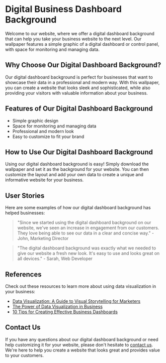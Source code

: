 <!--font:Montserrat-->

# Digital Business Dashboard Background

Welcome to our website, where we offer a digital dashboard background that can help you take your business website to the next level. Our wallpaper features a simple graphic of a digital dashboard or control panel, with space for monitoring and managing data.

## Why Choose Our Digital Dashboard Background?

Our digital dashboard background is perfect for businesses that want to showcase their data in a professional and modern way. With this wallpaper, you can create a website that looks sleek and sophisticated, while also providing your visitors with valuable information about your business.

## Features of Our Digital Dashboard Background

- Simple graphic design
- Space for monitoring and managing data
- Professional and modern look
- Easy to customize to fit your brand

## How to Use Our Digital Dashboard Background

Using our digital dashboard background is easy! Simply download the wallpaper and set it as the background for your website. You can then customize the layout and add your own data to create a unique and informative website for your business.

## User Stories

Here are some examples of how our digital dashboard background has helped businesses:

> "Since we started using the digital dashboard background on our website, we've seen an increase in engagement from our customers. They love being able to see our data in a clear and concise way." - John, Marketing Director

> "The digital dashboard background was exactly what we needed to give our website a fresh new look. It's easy to use and looks great on all devices." - Sarah, Web Developer

## References

Check out these resources to learn more about using data visualization in your business:

- [Data Visualization: A Guide to Visual Storytelling for Marketers](#)
- [The Power of Data Visualization in Business](#)
- [10 Tips for Creating Effective Business Dashboards](#)

## Contact Us

If you have any questions about our digital dashboard background or need help customizing it for your website, please don't hesitate to [contact us](#contact). We're here to help you create a website that looks great and provides value to your customers.

<!--

Write me content for website with wallpaper which alt text is:

"A wallpaper with a simple graphic of a digital dashboard or control panel, with space for monitoring and managing data."

The name/title of the page should not be 1:1 copy of the alt text but rather a real content of the website which is using this wallpaper.

- Use markdown format 
- Start with heading
- Heading should be short and concise
- The content should look like a real website 
- The website should not be about the wallpaper, wallpaper is just a related background
- Heading should be contain work "wallpaper" or "background"
- Include real sections like references, contact, user stories, etc. use things relevant to the page purpose.
- Feel free to use structure like headings, bullets, numbering, blockquotes, paragraphs, horizontal lines, etc.
- You can use formatting like bold or _italic_
- You can include UTF-8 emojis
- Links should be only #hash anchors (and you can refer to the document itself)
- Do not include images


---


# Digital Dashboard Background for Your Business Website

Welcome to our website, where we offer a digital dashboard background that can help you take your business website to the next level. Our wallpaper features a simple graphic of a digital dashboard or control panel, with space for monitoring and managing data.

## Why Choose Our Digital Dashboard Background?

Our digital dashboard background is perfect for businesses that want to showcase their data in a professional and modern way. With this wallpaper, you can create a website that looks sleek and sophisticated, while also providing your visitors with valuable information about your business.

## Features of Our Digital Dashboard Background

- Simple graphic design
- Space for monitoring and managing data
- Professional and modern look
- Easy to customize to fit your brand

## How to Use Our Digital Dashboard Background

Using our digital dashboard background is easy! Simply download the wallpaper and set it as the background for your website. You can then customize the layout and add your own data to create a unique and informative website for your business.

## User Stories

Here are some examples of how our digital dashboard background has helped businesses:

> "Since we started using the digital dashboard background on our website, we've seen an increase in engagement from our customers. They love being able to see our data in a clear and concise way." - John, Marketing Director

> "The digital dashboard background was exactly what we needed to give our website a fresh new look. It's easy to use and looks great on all devices." - Sarah, Web Developer

## References

Check out these resources to learn more about using data visualization in your business:

- [Data Visualization: A Guide to Visual Storytelling for Marketers](#)
- [The Power of Data Visualization in Business](#)
- [10 Tips for Creating Effective Business Dashboards](#)

## Contact Us

If you have any questions about our digital dashboard background or need help customizing it for your website, please don't hesitate to [contact us](#contact). We're here to help you create a website that looks great and provides value to your customers.


---


Write me a Google font which is best fitting for the website.

Pick from the list:
- Lobster
- Open Sans
- Cabin
- Alegreya
- Raleway
- Poppins
- Lato
- Cinzel
- Cinzel Decorative
- Futura
- Playfair Display
- Cormorant Garamond
- Creepster
- Orbitron
- Barlow Condensed
- Exo 2
- Montserrat
- Inter
- IBM Plex Sans
- Great Vibes
- Roboto
- Dancing Script


Write just the font name nothing else.


---


Montserrat

-->
